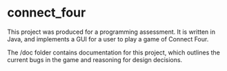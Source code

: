 # connect_four

This project was produced for a programming assessment. 
It is written in Java, and implements a GUI for a user to play a game of Connect Four. 

The /doc folder contains documentation for this project, which outlines the current bugs in the game and reasoning for design decisions. 
